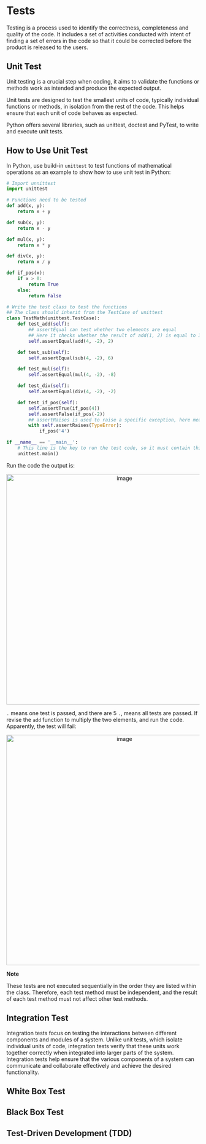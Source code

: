 # Tests

Testing is a process used to identify the correctness, completeness and quality of the code. It includes a set of activities conducted with intent of finding a set of errors in the code so that it could be corrected before the product is released to the users.

## Unit Test

Unit testing is a crucial step when coding, it aims to validate the functions or methods work as intended and produce the expected output.

Unit tests are designed to test the smallest units of code, typically individual functions or methods, in isolation from the rest of the code. This helps ensure that each unit of code behaves as expected.

Python offers several libraries, such as unittest, doctest and PyTest, to write and execute unit tests.

## How to Use Unit Test

In Python, use build-in `unittest` to test functions of mathematical operations as an example to show how to use unit test in Python:

```py
# Import unnittest
import unittest

# Functions need to be tested
def add(x, y):
    return x + y

def sub(x, y):
    return x - y

def mul(x, y):
    return x * y

def div(x, y):
    return x / y

def if_pos(x):
    if x > 0:
        return True
    else:
        return False

# Write the test class to test the functions
## The class should inherit from the TestCase of unittest
class TestMath(unittest.TestCase):
    def test_add(self):
        ## assertEqual can test whether two elements are equal
        ## Here it checks whether the result of add(1, 2) is equal to 3
        self.assertEqual(add(4, -2), 2)

    def test_sub(self):
        self.assertEqual(sub(4, -2), 6)

    def test_mul(self):
        self.assertEqual(mul(4, -2), -8)

    def test_div(self):
        self.assertEqual(div(4, -2), -2)

    def test_if_pos(self):
        self.assertTrue(if_pos(4))
        self.assertFalse(if_pos(-2))
        ## assertRaises is used to raise a specific exception, here means TypeError will raise under the condition of if_pos('4') 
        with self.assertRaises(TypeError):
            if_pos('4')

if __name__ == '__main__':
    # This line is the key to run the test code, so it must contain this line
    unittest.main()

```

Run the code the output is:

<div align=center>
<img width="600" alt="image" src="https://github.com/ShiyuFan0820/CSLearningNote/assets/149340606/12955b04-9f79-4d0c-883d-b24ca0e1bbde">
</div>

`.` means one test is passed, and there are 5 `.`, means all tests are passed. If revise the `add` function to multiply the two elements, and run the code. Apparently, the test will fail:

<div align=center>
<img width="600" alt="image" src="https://github.com/ShiyuFan0820/CSLearningNote/assets/149340606/33f8f68d-8d0a-4a2b-b96c-02775eb99e30">
</div>

**Note**

These tests are not executed sequentially in the order they are listed within the class. Therefore, each test method must be independent, and the result of each test method must not affect other test methods.

## Integration Test
Integration tests focus on testing the interactions between different components and modules of a system. Unlike unit tests, which isolate individual units of code, integration tests verify that these units work together correctly when integrated into larger parts of the system. Integration tests help ensure that the various components of a system can communicate and collaborate effectively and achieve the desired functionality.

## White Box Test


## Black Box Test


## Test-Driven Development (TDD)





